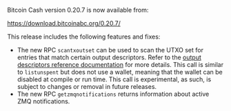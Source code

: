 Bitcoin Cash version 0.20.7 is now available from:

  <https://download.bitcoinabc.org/0.20.7/>

This release includes the following features and fixes:
 - The new RPC `scantxoutset` can be used to scan the UTXO set for entries
   that match certain output descriptors. Refer to the [output descriptors
   reference documentation](/doc/descriptors.md) for more details. This call
   is similar to `listunspent` but does not use a wallet, meaning that the
   wallet can be disabled at compile or run time. This call is experimental,
   as such, is subject to changes or removal in future releases.
 - The new RPC `getzmqnotifications` returns information about active ZMQ
   notifications.
